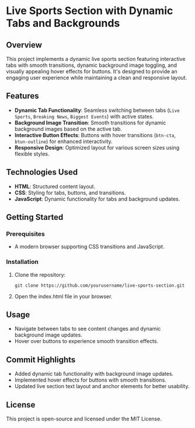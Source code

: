 # Live Sports Section with Dynamic Tabs and Backgrounds

## Overview
This project implements a dynamic live sports section featuring interactive tabs with smooth transitions, dynamic background image toggling, and visually appealing hover effects for buttons. It's designed to provide an engaging user experience while maintaining a clean and responsive layout.

## Features
- **Dynamic Tab Functionality**: Seamless switching between tabs (`Live Sports`, `Breaking News`, `Biggest Events`) with active states.
- **Background Image Transition**: Smooth transitions for dynamic background images based on the active tab.
- **Interactive Button Effects**: Buttons with hover transitions (`btn-cta`, `btun-outline`) for enhanced interactivity.
- **Responsive Design**: Optimized layout for various screen sizes using flexible styles.

## Technologies Used
- **HTML**: Structured content layout.
- **CSS**: Styling for tabs, buttons, and transitions.
- **JavaScript**: Dynamic functionality for tabs and background updates.

## Getting Started
### Prerequisites
- A modern browser supporting CSS transitions and JavaScript.

### Installation
1. Clone the repository:
   ```
   git clone https://github.com/yourusername/live-sports-section.git
   ```

2. Open the index.html file in your browser.

## Usage
- Navigate between tabs to see content changes and dynamic background image updates.
- Hover over buttons to experience smooth transition effects.

## Commit Highlights
- Added dynamic tab functionality with background image updates.
- Implemented hover effects for buttons with smooth transitions.
- Updated live section text layout and anchor elements for better usability.

## License
This project is open-source and licensed under the MIT License.




   



   
